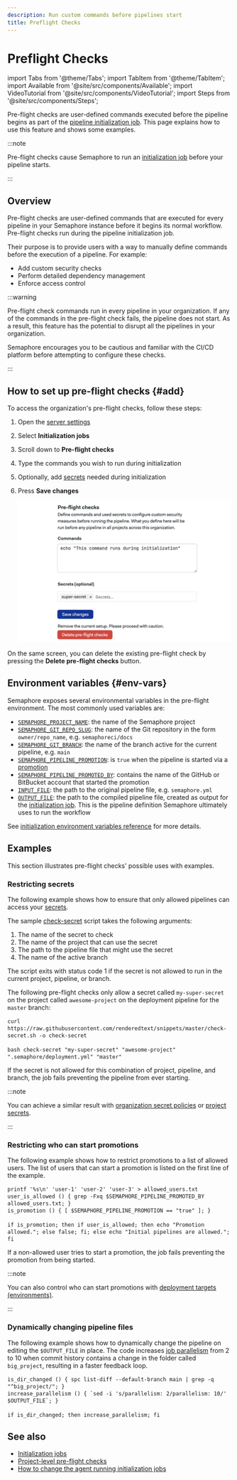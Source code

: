 ```yaml
---
description: Run custom commands before pipelines start
title: Preflight Checks
---
```


# Preflight Checks

import Tabs from '@theme/Tabs';
import TabItem from '@theme/TabItem';
import Available from '@site/src/components/Available';
import VideoTutorial from '@site/src/components/VideoTutorial';
import Steps from '@site/src/components/Steps';

Pre-flight checks are user-defined commands executed before the pipeline begins as part of the [pipeline initialization job](./pipelines#init-job). This page explains how to use this feature and shows some examples.

:::note

Pre-flight checks cause Semaphore to run an [initialization job](./pipelines#init-job) before your pipeline starts.

:::

## Overview

Pre-flight checks are user-defined commands that are executed for every pipeline in your Semaphore instance before it begins its normal workflow. Pre-flight checks run during the pipeline initialization job. 

Their purpose is to provide users with a way to manually define commands before the execution of a pipeline. For example:

- Add custom security checks
- Perform detailed dependency management
- Enforce access control

:::warning

Pre-flight check commands run in every pipeline in your organization. If any of the commands in the pre-flight check fails, the pipeline does not start. As a result, this feature has the potential to disrupt all the pipelines in your organization.

Semaphore encourages you to be cautious and familiar with the CI/CD platform before attempting to configure these checks. 

:::

## How to set up pre-flight checks {#add}

To access the organization's pre-flight checks, follow these steps:

<Steps>

1. Open the [server settings](./organizations#org-settings)
2. Select **Initialization jobs**
3. Scroll down to **Pre-flight checks**
4. Type the commands you wish to run during initialization
5. Optionally, add [secrets](./secrets) needed during initialization
6. Press **Save changes**

    ![Configuring pre-flight checks for the organization](./img/org-preflight-screen.jpg)

</Steps>

On the same screen, you can delete the existing pre-flight check by pressing the **Delete pre-flight checks** button.

## Environment variables {#env-vars}

Semaphore exposes several environmental variables in the pre-flight environment. The most commonly used variables are:

- [`SEMAPHORE_PROJECT_NAME`](../reference/env-vars#project-name): the name of the Semaphore project 
- [`SEMAPHORE_GIT_REPO_SLUG`](../reference/env-vars#git-repo-slug): the name of the Git repository in the form `owner/repo_name`, e.g. `semaphoreci/docs`
- [`SEMAPHORE_GIT_BRANCH`](../reference/env-vars#git-branch): the name of the branch active for the current pipeline, e.g. `main`
- [`SEMAPHORE_PIPELINE_PROMOTION`](../reference/env-vars#pipeline-promotion): is `true` when the pipeline is started via a [promotion](./pipelines#connecting-pipelines)
- [`SEMAPHORE_PIPELINE_PROMOTED_BY`](../reference/env-vars#pipeline-promoted-by): contains the name of the GitHub or BitBucket account that started the promotion
- [`INPUT_FILE`](../reference/env-vars#input-file): the path to the original pipeline file, e.g. `semaphore.yml`
- [`OUTPUT_FILE`](../reference/env-vars#output-file): the path to the compiled pipeline file, created as output for the [initialization job](./pipelines#init-job). This is the pipeline definition Semaphore ultimately uses to run the workflow

See [initialization environment variables reference](../reference/env-vars#init) for more details.

## Examples

This section illustrates pre-flight checks' possible uses with examples.

### Restricting secrets

The following example shows how to ensure that only allowed pipelines can access your [secrets](./secrets). 

The sample [check-secret](https://raw.githubusercontent.com/renderedtext/snippets/master/check-secret.sh) script takes the following arguments:

1. The name of the secret to check
2. The name of the project that can use the secret
3. The path to the pipeline file that might use the secret
4. The name of the active branch

The script exits with status code 1 if the secret is not allowed to run in the current project, pipeline, or branch.

The following pre-flight checks only allow a secret called `my-super-secret` on the project called `awesome-project` on the deployment pipeline for the `master` branch:

```shell
curl https://raw.githubusercontent.com/renderedtext/snippets/master/check-secret.sh -o check-secret

bash check-secret "my-super-secret" "awesome-project" ".semaphore/deployment.yml" "master"
```

If the secret is not allowed for this combination of project, pipeline, and branch, the job fails preventing the pipeline from ever starting.

:::note

You can achieve a similar result with [organization secret policies](./secrets#secret-access-policy) or [project secrets](./secrets#create-project-secrets).

:::

### Restricting who can start promotions

The following example shows how to restrict promotions to a list of allowed users. The list of users that can start a promotion is listed on the first line of the example.

```shell
printf '%s\n' 'user-1' 'user-2' 'user-3' > allowed_users.txt
user_is_allowed () { grep -Fxq $SEMAPHORE_PIPELINE_PROMOTED_BY allowed_users.txt; }
is_promotion () { [ $SEMAPHORE_PIPELINE_PROMOTION == "true" ]; }

if is_promotion; then if user_is_allowed; then echo "Promotion allowed."; else false; fi; else echo "Initial pipelines are allowed."; fi
```

If a non-allowed user tries to start a promotion, the job fails preventing the promotion from being started.

:::note

You can also control who can start promotions with [deployment targets (environments)](./promotions#deployment-targets).

:::

### Dynamically changing pipeline files

The following example shows how to dynamically change the pipeline on editing the `$OUTPUT_FILE` in place. The code increases [job parallelism](./jobs#job-parallelism) from 2 to 10 when commit history contains a change in the folder called `big_project`, resulting in a faster feedback loop.

```shell
is_dir_changed () { spc list-diff --default-branch main | grep -q "^big_project/"; }
increase_parallelism () { `sed -i 's/parallelism: 2/parallelism: 10/' $OUTPUT_FILE`; }

if is_dir_changed; then increase_parallelism; fi
```

## See also

- [Initialization jobs](./pipelines#init-job)
- [Project-level pre-flight checks](./projects#preflight)
- [How to change the agent running initialization jobs](./organizations#init-agent)
